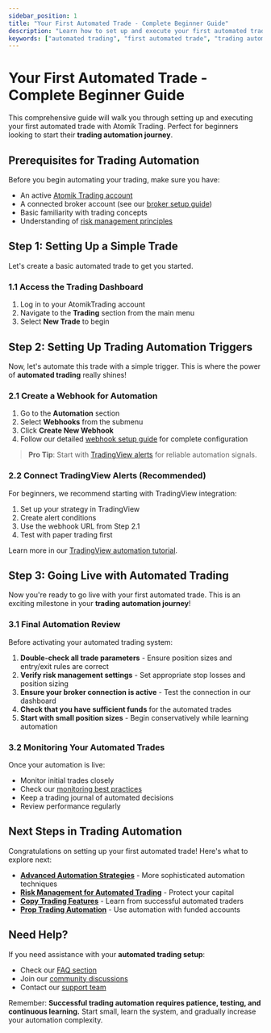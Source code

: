 ```yaml
---
sidebar_position: 1
title: "Your First Automated Trade - Complete Beginner Guide"
description: "Learn how to set up and execute your first automated trade with Atomik Trading. Step-by-step tutorial for trading automation beginners."
keywords: ["automated trading", "first automated trade", "trading automation tutorial", "beginner trading guide", "TradingView automation"]
---
```


# Your First Automated Trade - Complete Beginner Guide

This comprehensive guide will walk you through setting up and executing your first automated trade with Atomik Trading. Perfect for beginners looking to start their **trading automation journey**.

## Prerequisites for Trading Automation

Before you begin automating your trading, make sure you have:

- An active [Atomik Trading account](https://atomiktrading.io) 
- A connected broker account (see our [broker setup guide](/docs/guides/broker-connection))
- Basic familiarity with trading concepts
- Understanding of [risk management principles](/docs/guides/risk-management)

## Step 1: Setting Up a Simple Trade

Let's create a basic automated trade to get you started.

### 1.1 Access the Trading Dashboard

1. Log in to your AtomikTrading account
2. Navigate to the **Trading** section from the main menu
3. Select **New Trade** to begin

## Step 2: Setting Up Trading Automation Triggers

Now, let's automate this trade with a simple trigger. This is where the power of **automated trading** really shines!

### 2.1 Create a Webhook for Automation

1. Go to the **Automation** section
2. Select **Webhooks** from the submenu  
3. Click **Create New Webhook**
4. Follow our detailed [webhook setup guide](/docs/guides/webhook-setup) for complete configuration

> **Pro Tip**: Start with [TradingView alerts](/docs/integrations/tradingview) for reliable automation signals.

### 2.2 Connect TradingView Alerts (Recommended)

For beginners, we recommend starting with TradingView integration:

1. Set up your strategy in TradingView
2. Create alert conditions
3. Use the webhook URL from Step 2.1
4. Test with paper trading first

Learn more in our [TradingView automation tutorial](/docs/integrations/tradingview-automation).

## Step 3: Going Live with Automated Trading

Now you're ready to go live with your first automated trade. This is an exciting milestone in your **trading automation journey**!

### 3.1 Final Automation Review

Before activating your automated trading system:

1. **Double-check all trade parameters** - Ensure position sizes and entry/exit rules are correct
2. **Verify risk management settings** - Set appropriate stop losses and position sizing
3. **Ensure your broker connection is active** - Test the connection in our dashboard
4. **Check that you have sufficient funds** for the automated trades
5. **Start with small position sizes** - Begin conservatively while learning automation

### 3.2 Monitoring Your Automated Trades

Once your automation is live:

- Monitor initial trades closely
- Check our [monitoring best practices](/docs/guides/monitoring-automation)
- Keep a trading journal of automated decisions
- Review performance regularly

## Next Steps in Trading Automation

Congratulations on setting up your first automated trade! Here's what to explore next:

- **[Advanced Automation Strategies](/docs/guides/advanced-strategies)** - More sophisticated automation techniques
- **[Risk Management for Automated Trading](/docs/guides/automation-risk-management)** - Protect your capital
- **[Copy Trading Features](/docs/features/copy-trading)** - Learn from successful automated traders
- **[Prop Trading Automation](/docs/guides/prop-trading-automation)** - Use automation with funded accounts

## Need Help?

If you need assistance with your **automated trading setup**:

- Check our [FAQ section](/docs/faq)
- Join our [community discussions](/docs/community)
- Contact our [support team](https://atomiktrading.io/support)

Remember: **Successful trading automation requires patience, testing, and continuous learning.** Start small, learn the system, and gradually increase your automation complexity.